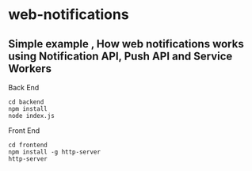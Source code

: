 # web-notifications
## Simple example , How web notifications works using Notification API, Push API and Service Workers

Back End
```
cd backend
npm install
node index.js
```

Front End
```
cd frontend
npm install -g http-server
http-server
```


